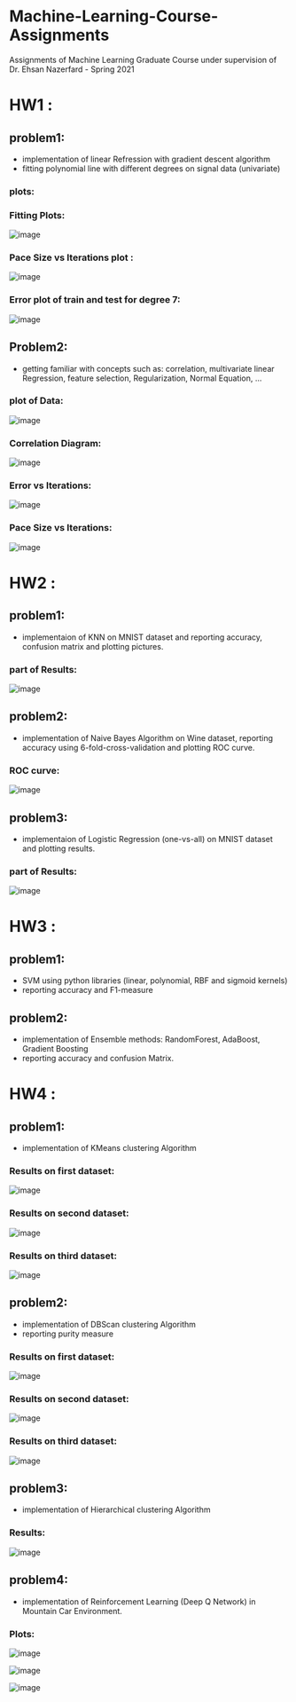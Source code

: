 # Machine-Learning-Course-Assignments
Assignments of Machine Learning Graduate Course under supervision of Dr. Ehsan Nazerfard - Spring 2021  

# HW1 :  
## problem1:  
* implementation of linear Refression with gradient descent algorithm 
* fitting polynomial line with different degrees on signal data (univariate)  

### plots:  

### Fitting Plots:  

![image](https://user-images.githubusercontent.com/44861408/135860937-a91d12c9-4497-4cc9-a552-ad3e9f414dcb.png)  

### Pace Size vs Iterations plot :  
![image](https://user-images.githubusercontent.com/44861408/135864243-9d392d56-a889-4273-b03a-f9114b583311.png)

### Error plot of train and test for degree 7:  

![image](https://user-images.githubusercontent.com/44861408/135864306-1845fc0b-2360-4297-9e84-2c2449e472e1.png)

 
## Problem2:  
* getting familiar with concepts such as: correlation, multivariate linear Regression, feature selection, Regularization, Normal Equation, ...

### plot of Data:  

![image](https://user-images.githubusercontent.com/44861408/135864586-2b8f4074-9727-4feb-b754-05b05128b87b.png)  

### Correlation Diagram:  

![image](https://user-images.githubusercontent.com/44861408/135864865-10632b16-670e-4a43-a9f4-a9fa9a6c0168.png)

### Error vs Iterations:  

![image](https://user-images.githubusercontent.com/44861408/135864950-08a3dee9-e0a0-4128-a1fd-3a29de07860e.png)  

### Pace Size vs Iterations:  

![image](https://user-images.githubusercontent.com/44861408/135865015-53b988fb-0b82-47d2-9cd8-657469c6483f.png)




# HW2 :  
## problem1:  
* implementaion of KNN on MNIST dataset and reporting accuracy, confusion matrix and plotting pictures.  
### part of Results:  
![image](https://user-images.githubusercontent.com/44861408/135861592-c1710831-f352-4e4e-8228-0aed3b16f57d.png)

## problem2:  
* implementation of Naive Bayes Algorithm on Wine dataset, reporting accuracy using 6-fold-cross-validation and plotting ROC curve. 
### ROC curve:  
![image](https://user-images.githubusercontent.com/44861408/135861769-26ffb57d-b3a9-4874-a890-90f89780b021.png)

## problem3:  
* implementaion of Logistic Regression (one-vs-all) on MNIST dataset and plotting results.

### part of Results:  
![image](https://user-images.githubusercontent.com/44861408/135861906-1b8d550c-ce26-46dc-bd23-8146d185500c.png)


# HW3 :  
## problem1:  
* SVM using python libraries (linear, polynomial, RBF and sigmoid kernels)
* reporting accuracy and F1-measure
## problem2:  
* implementation of Ensemble methods: RandomForest, AdaBoost, Gradient Boosting
* reporting accuracy and confusion Matrix.  

# HW4 :  
## problem1:  
* implementation of KMeans clustering Algorithm   

### Results on first dataset: 
![image](https://user-images.githubusercontent.com/44861408/135862566-d5644d7d-534a-47c6-b745-2fff12c34bb6.png)  

 ### Results on second dataset: 

![image](https://user-images.githubusercontent.com/44861408/135862359-54f4d490-342a-4621-b02d-6cbd6bb23cc9.png)  

### Results on third dataset: 

![image](https://user-images.githubusercontent.com/44861408/135862461-40f66014-99bf-4db1-8895-f714e0a91fb4.png)





## problem2:  
* implementation of DBScan clustering Algorithm  
* reporting purity measure  

### Results on first dataset: 

![image](https://user-images.githubusercontent.com/44861408/135862734-5f4c9a38-a936-465a-bb06-f6992f918b0a.png)  

### Results on second dataset:  

![image](https://user-images.githubusercontent.com/44861408/135862881-d33bc01e-88b6-4203-9058-c6c092fd87f2.png)  


### Results on third dataset:  

![image](https://user-images.githubusercontent.com/44861408/135863142-847b7b11-d209-4c25-9faa-e71e60bf6697.png)


## problem3:  
* implementation of Hierarchical clustering Algorithm  

### Results:  
![image](https://user-images.githubusercontent.com/44861408/135863549-2ca2eac2-623d-4ac8-bb59-b96ef56595aa.png)


## problem4:  
* implementation of Reinforcement Learning (Deep Q Network) in Mountain Car Environment.  

### Plots:  

![image](https://user-images.githubusercontent.com/44861408/135863782-5f8b44be-443d-4d8c-b23a-2150fec308a2.png)  

![image](https://user-images.githubusercontent.com/44861408/135863807-eb8ea747-e88c-491b-abe2-570c4e944565.png)  

![image](https://user-images.githubusercontent.com/44861408/135863869-dc430db7-b6a9-453d-9eef-c6c0e6aa99d1.png)




